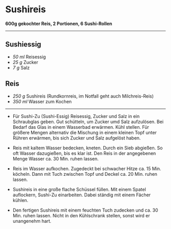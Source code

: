 # Sushireis

**600g gekochter Reis, 2 Portionen, 6 Sushi-Rollen**

---

## Sushiessig

- *50 ml*  Reisessig
- *25 g*  Zucker
- *7 g*  Salz

## Reis

- *250 g* Sushireis (Rundkornreis, im Notfall geht auch Milchreis-Reis)
- *350 ml* Wasser zum Kochen

---

- Für Sushi-Zu (Sushi-Essig) Reisessig, Zucker und Salz in ein Schraubglas geben. Gut schütteln, um Zucker umd Salz aufzulösen. Bei Bedarf das Glas in einem Wasserbad erwärmen. Kühl stellen. Für größere Mengen alternativ die Mischung in einem kleinen Topf unter Rühren erwärmen, bis sich Zucker und Salz aufgelöst haben.

- Reis mit kaltem Wasser bedecken, kneten. Durch ein Sieb abgießen. So oft Wasser dazugießen, bis es klar ist. Den Reis in der angegebenen Menge Wasser ca. 30 Min. ruhen lassen.

- Reis im Wasser aufkochen. Zugedeckt bei schwacher Hitze ca. 15 Min. köcheln. Dann mit Tuch zwischen Topf und Deckel ca. 20 Min. ruhen lassen.

- Sushireis in eine große flache Schüssel füllen. Mit einem Spatel auflockern, Sushi-Zu einarbeiten. Dabei ständig mit einem Fächer kühlen.

- Den fertigen Sushireis mit einem feuchten Tuch zudecken und ca. 30 Min. ruhen lassen. Nicht in den Kühlschrank stellen, sonst wird er unangenehm hart.
